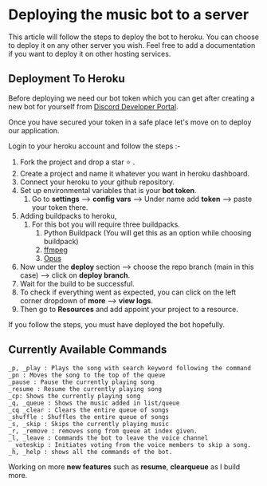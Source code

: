 # Deploying the music bot to a server

This article will follow the steps to deploy the bot to heroku. You can choose to deploy it on any other server you wish. Feel free to add a documentation if you want to deploy it on other hosting services.

## Deployment To Heroku

Before deploying we need our bot token which you can get after creating a new bot for yourself from [Discord Developer Portal](https://discord.com/developers/applications).

Once you have secured your token in a safe place let's move on to deploy our application.

Login to your heroku account and follow the steps :-

1. Fork the project and drop a star :star: .
2. Create a project and name it whatever you want in heroku dashboard.
3. Connect your heroku to your github repository.
4. Set up environmental variables that is your **bot token**.
   1. Go to **settings** --> **config vars** --> Under name add **token** --> paste your token there.
5. Adding buildpacks to heroku,
   1. For this bot you will require three buildpacks.
      1. Python Buildpack (You will get this as an option while choosing buildpack)
      2. [ffmpeg](https://github.com/jonathanong/heroku-buildpack-ffmpeg-latest)
      3. [Opus](https://github.com/xrisk/heroku-opus)
6. Now under the **deploy** section --> choose the repo branch (main in this case) --> click on **deploy branch**.
7. Wait for the build to be successful.
8. To check if everything went as expected, you can click on the left corner dropdown of **more** --> **view logs**.
9. Then go to **Resources** and add appoint your project to a resource.

If you follow the steps, you must have deployed the bot hopefully.

## Currently Available Commands

```
_p, _play : Plays the song with search keyword following the command 
_pn : Moves the song to the top of the queue
_pause : Pause the currently playing song
_resume : Resume the currently playing song
_cp: Shows the currently playing song
_q, _queue : Shows the music added in list/queue
_cq _clear : Clears the entire queue of songs
_shuffle : Shuffles the entire queue of songs
_s, _skip : Skips the currently playing music
_r, _remove : removes song from queue at index given.
_l, _leave : Commands the bot to leave the voice channel
 _voteskip : Initiates voting from the voice members to skip a song.
_h, _help : shows all the commands of the bot.
```

Working on more **new features** such as **resume**, **clearqueue** as I build more.
